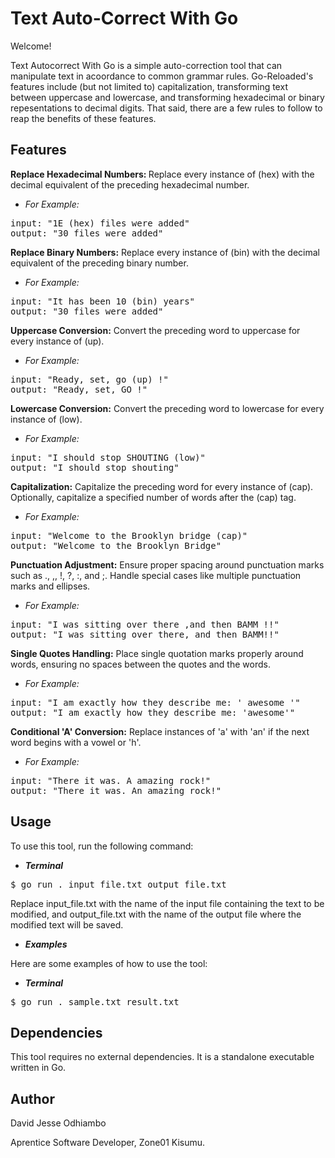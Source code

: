 # Text Auto-Correct With Go
Welcome!

Text Autocorrect With Go is a simple auto-correction tool that can manipulate text in acoordance to common grammar rules. Go-Reloaded's features include (but not limited to) capitalization, transforming text between uppercase and lowercase, and transforming hexadecimal or binary repesentations to decimal digits. That said, there are a few rules to follow to reap the benefits of these features.

## Features
<b> Replace Hexadecimal Numbers: </b> Replace every instance of (hex) with the decimal equivalent of the preceding hexadecimal number.

* *For Example:*
<pre>
input: "1E (hex) files were added"
output: "30 files were added"
</pre>

**Replace Binary Numbers:** Replace every instance of (bin) with the decimal equivalent of the preceding binary number.

* *For Example:*
<pre>
input: "It has been 10 (bin) years"
output: "30 files were added"
</pre>

**Uppercase Conversion:** Convert the preceding word to uppercase for every instance of (up).

* *For Example:*
<pre>
input: "Ready, set, go (up) !"
output: "Ready, set, GO !"
</pre>

**Lowercase Conversion:** Convert the preceding word to lowercase for every instance of (low).

* *For Example:*
<pre>
input: "I should stop SHOUTING (low)"
output: "I should stop shouting"
</pre>

**Capitalization:** Capitalize the preceding word for every instance of (cap). Optionally, capitalize a specified number of words after the (cap) tag.

* *For Example:*
<pre>
input: "Welcome to the Brooklyn bridge (cap)"
output: "Welcome to the Brooklyn Bridge"
</pre>

**Punctuation Adjustment:** Ensure proper spacing around punctuation marks such as ., ,, !, ?, :, and ;. Handle special cases like multiple punctuation marks and ellipses.

* *For Example:*
<pre>
input: "I was sitting over there ,and then BAMM !!"
output: "I was sitting over there, and then BAMM!!"
</pre>

**Single Quotes Handling:** Place single quotation marks properly around words, ensuring no spaces between the quotes and the words.
* *For Example:*
<pre>
input: "I am exactly how they describe me: ' awesome '"
output: "I am exactly how they describe me: 'awesome'"
</pre>

**Conditional 'A' Conversion:** Replace instances of 'a' with 'an' if the next word begins with a vowel or 'h'.
* *For Example:*
<pre>
input: "There it was. A amazing rock!"
output: "There it was. An amazing rock!"
</pre>

## Usage

To use this tool, run the following command:

* ***Terminal***

<pre>
$ go run . input_file.txt output_file.txt
</pre>

Replace input_file.txt with the name of the input file containing the text to be modified, and output_file.txt with the name of the output file where the modified text will be saved.
* ***Examples***

Here are some examples of how to use the tool:

* ***Terminal***
<pre>
$ go run . sample.txt result.txt
</pre>

## Dependencies

This tool requires no external dependencies. It is a standalone executable written in Go.

## Author

David Jesse Odhiambo

Aprentice Software Developer, Zone01 Kisumu.